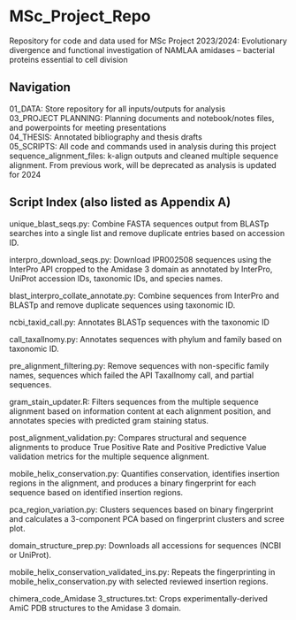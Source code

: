 # MSc_Project_Repo
Repository for code and data used for MSc Project 2023/2024: Evolutionary divergence and functional investigation of NAMLAA amidases – bacterial proteins essential to cell division

## Navigation
01_DATA: Store repository for all inputs/outputs for analysis  
03_PROJECT PLANNING: Planning documents and notebook/notes files, and powerpoints for meeting presentations  
04_THESIS: Annotated bibliography and thesis drafts  
05_SCRIPTS: All code and commands used in analysis during this project  
sequence_alignment_files: k-align outputs and cleaned multiple sequence alignment. From previous work, will be deprecated as analysis is updated for 2024  

## Script Index (also listed as Appendix A)

unique_blast_seqs.py: Combine FASTA sequences output from BLASTp searches into a single list and remove duplicate entries based on accession ID.

interpro_download_seqs.py: Download IPR002508 sequences using the InterPro API cropped to the Amidase 3 domain as annotated by InterPro, UniProt accession IDs, taxonomic IDs, and species names.

blast_interpro_collate_annotate.py: Combine sequences from InterPro and BLASTp and remove duplicate sequences using taxonomic ID.

ncbi_taxid_call.py: Annotates BLASTp sequences with the taxonomic ID

call_taxallnomy.py: Annotates sequences with phylum and family based on taxonomic ID.

pre_alignment_filtering.py: Remove sequences with non-specific family names, sequences which failed the API Taxallnomy call, and partial sequences.

gram_stain_updater.R: Filters sequences from the multiple sequence alignment based on information content at each alignment position, and annotates species with predicted gram staining status.

post_alignment_validation.py: Compares structural and sequence alignments to produce True Positive Rate and Positive Predictive Value validation metrics for the multiple sequence alignment.

mobile_helix_conservation.py: Quantifies conservation, identifies insertion regions in the alignment, and produces a binary fingerprint for each sequence based on identified insertion regions.

pca_region_variation.py: Clusters sequences based on binary fingerprint and calculates a 3-component PCA based on fingerprint clusters and scree plot.

domain_structure_prep.py: Downloads all accessions for sequences (NCBI or UniProt).

mobile_helix_conservation_validated_ins.py: Repeats the fingerprinting in mobile_helix_conservation.py with selected reviewed insertion regions.

chimera_code_Amidase 3_structures.txt: Crops experimentally-derived AmiC PDB structures to the Amidase 3 domain.

